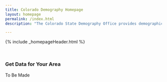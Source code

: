 ```yaml
---
title: Colorado Demography Homepage
layout: homepage
permalink: /index.html
description: "The Colorado State Demography Office provides demographic and economic information for Regions, Counties, and Communities in Colorado."

--- 
```


{% include _homepageHeader.html %}

<br>
<h3 class="center"> Get Data for Your Area</h3>

To Be Made
<br>
<br>

<!--<h3 class="center"> Popular Items</h3>-->

<!--- [What are Metropolitan & Micropolitan Statistical Areas? (census.gov)](http://www.census.gov/population/metro/)-->
<!--- [Urban & Rural Definitions (census.gov)](http://www.census.gov/geo/reference/ua/urban-rural-2010.html)-->
<!--- [Net Migration by Age Charts](https://dola.colorado.gov/demog_webapps/netMigrationByAgeComparison.jsf) *ToDo-->
